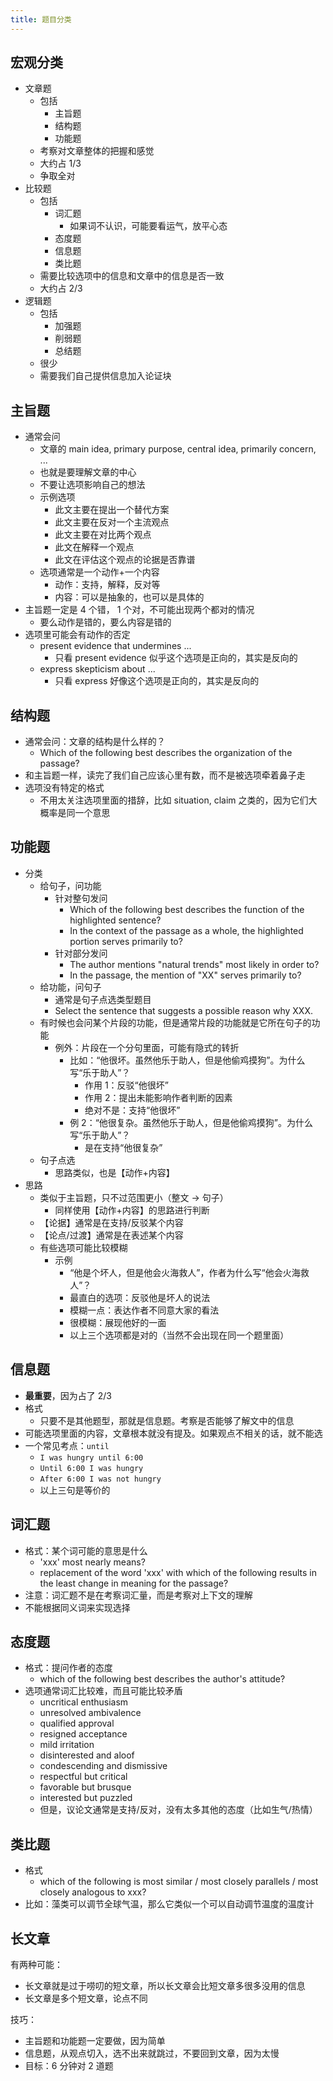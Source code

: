 ```yaml
---
title: 题目分类
---
```


## 宏观分类

- 文章题
  - 包括
    - 主旨题
    - 结构题
    - 功能题
  - 考察对文章整体的把握和感觉
  - 大约占 1/3
  - 争取全对
- 比较题
  - 包括
    - 词汇题
      - 如果词不认识，可能要看运气，放平心态
    - 态度题
    - 信息题
    - 类比题
  - 需要比较选项中的信息和文章中的信息是否一致
  - 大约占 2/3
- 逻辑题
  - 包括
    - 加强题
    - 削弱题
    - 总结题
  - 很少
  - 需要我们自己提供信息加入论证块

## 主旨题

- 通常会问
  - 文章的 main idea, primary purpose, central idea, primarily concern, ...
  - 也就是要理解文章的中心
  - 不要让选项影响自己的想法
  - 示例选项
    - 此文主要在提出一个替代方案
    - 此文主要在反对一个主流观点
    - 此文主要在对比两个观点
    - 此文在解释一个观点
    - 此文在评估这个观点的论据是否靠谱
  - 选项通常是一个动作+一个内容
    - 动作：支持，解释，反对等
    - 内容：可以是抽象的，也可以是具体的
- 主旨题一定是 4 个错， 1 个对，不可能出现两个都对的情况
  - 要么动作是错的，要么内容是错的
- 选项里可能会有动作的否定
  - present evidence that undermines ...
    - 只看 present evidence 似乎这个选项是正向的，其实是反向的
  - express skepticism about ...
    - 只看 express 好像这个选项是正向的，其实是反向的

## 结构题

- 通常会问：文章的结构是什么样的？
  - Which of the following best describes the organization of the passage?
- 和主旨题一样，读完了我们自己应该心里有数，而不是被选项牵着鼻子走
- 选项没有特定的格式
  - 不用太关注选项里面的措辞，比如 situation, claim 之类的，因为它们大概率是同一个意思

## 功能题

- 分类
  - 给句子，问功能
    - 针对整句发问
      - Which of the following best describes the function of the highlighted sentence?
      - In the context of the passage as a whole, the highlighted portion serves primarily to?
    - 针对部分发问
      - The author mentions "natural trends" most likely in order to?
      - In the passage, the mention of "XX" serves primarily to?
  - 给功能，问句子
    - 通常是句子点选类型题目
    - Select the sentence that suggests a possible reason why XXX.
  - 有时候也会问某个片段的功能，但是通常片段的功能就是它所在句子的功能
    - 例外：片段在一个分句里面，可能有隐式的转折
      - 比如：“他很坏。虽然他乐于助人，但是他偷鸡摸狗”。为什么写“乐于助人”？
        - 作用 1：反驳“他很坏”
        - 作用 2：提出未能影响作者判断的因素
        - 绝对不是：支持“他很坏”
      - 例 2：“他很复杂。虽然他乐于助人，但是他偷鸡摸狗”。为什么写“乐于助人”？
        - 是在支持“他很复杂”
  - 句子点选
    - 思路类似，也是【动作+内容】
- 思路
  - 类似于主旨题，只不过范围更小（整文 -> 句子）
    - 同样使用【动作+内容】的思路进行判断
  - 【论据】通常是在支持/反驳某个内容
  - 【论点/过渡】通常是在表述某个内容
  - 有些选项可能比较模糊
    - 示例
      - “他是个坏人，但是他会火海救人”，作者为什么写“他会火海救人”？
      - 最直白的选项：反驳他是坏人的说法
      - 模糊一点：表达作者不同意大家的看法
      - 很模糊：展现他好的一面
      - 以上三个选项都是对的（当然不会出现在同一个题里面）

## 信息题

- **最重要**，因为占了 2/3
- 格式
  - 只要不是其他题型，那就是信息题。考察是否能够了解文中的信息
- 可能选项里面的内容，文章根本就没有提及。如果观点不相关的话，就不能选
- 一个常见考点：`until`
  - `I was hungry until 6:00`
  - `Until 6:00 I was hungry`
  - `After 6:00 I was not hungry`
  - 以上三句是等价的

## 词汇题

- 格式：某个词可能的意思是什么
  - 'xxx' most nearly means?
  - replacement of the word 'xxx' with which of the following results in the least change in meaning for the passage?
- 注意：词汇题不是在考察词汇量，而是考察对上下文的理解
- 不能根据同义词来实现选择

## 态度题

- 格式：提问作者的态度
  - which of the following best describes the author's attitude?
- 选项通常词汇比较难，而且可能比较矛盾
  - uncritical enthusiasm
  - unresolved ambivalence
  - qualified approval
  - resigned acceptance
  - mild irritation
  - disinterested and aloof
  - condescending and dismissive
  - respectful but critical
  - favorable but brusque
  - interested but puzzled
  - 但是，议论文通常是支持/反对，没有太多其他的态度（比如生气/热情）

## 类比题

- 格式
  - which of the following is most similar / most closely parallels / most closely analogous to xxx?
- 比如：藻类可以调节全球气温，那么它类似一个可以自动调节温度的温度计

## 长文章

有两种可能：

- 长文章就是过于唠叨的短文章，所以长文章会比短文章多很多没用的信息
- 长文章是多个短文章，论点不同

技巧：

- 主旨题和功能题一定要做，因为简单
- 信息题，从观点切入，选不出来就跳过，不要回到文章，因为太慢
- 目标：6 分钟对 2 道题

